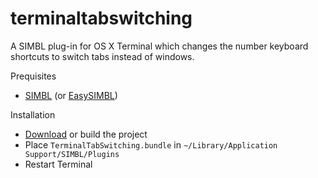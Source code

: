 terminaltabswitching
====================

A SIMBL plug-in for OS X Terminal which changes the number keyboard shortcuts to switch tabs instead of windows.

Prequisites
* [SIMBL](http://www.culater.net/software/SIMBL/SIMBL.php) (or [EasySIMBL](https://github.com/norio-nomura/EasySIMBL))

Installation
* [Download](https://github.com/eddies/terminaltabswitching/releases) or build the project
* Place `TerminalTabSwitching.bundle` in `~/Library/Application Support/SIMBL/Plugins`
* Restart Terminal
